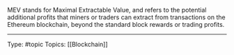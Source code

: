 MEV stands for Maximal Extractable Value, and refers to the potential additional profits that miners or traders can extract from transactions on the Ethereum blockchain, beyond the standard block rewards or trading profits.




___
Type: #topic 
Topics: [[Blockchain]]

